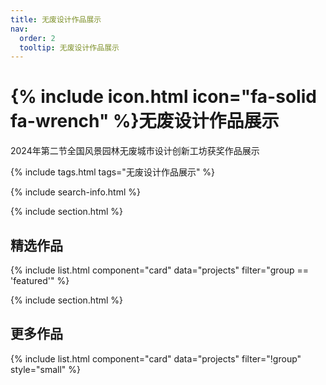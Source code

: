 ```yaml
---
title: 无废设计作品展示
nav:
  order: 2
  tooltip: 无废设计作品展示
---
```


# {% include icon.html icon="fa-solid fa-wrench" %}无废设计作品展示
 
2024年第二节全国风景园林无废城市设计创新工坊获奖作品展示

{% include tags.html tags="无废设计作品展示" %}

{% include search-info.html %}

{% include section.html %}

## 精选作品

{% include list.html component="card" data="projects" filter="group == 'featured'" %}

{% include section.html %}

## 更多作品

{% include list.html component="card" data="projects" filter="!group" style="small" %}
